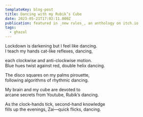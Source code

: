 ```yaml
---
templateKey: blog-post
title: Dancing with my Rubik’s Cube
date: 2023-05-21T17:02:11.800Z
publication: featured in _new rules_, an anthology on itch.io
tags:
  - ghazal
---
```

Lockdown is darkening but I feel like dancing.\
I teach my hands cat-like reflexes, dancing,

each clockwise and anti-clockwise motion.\
Blue hues twist against red, double helix dancing.

The disco squares on my palms pirouette,\
following algorithms of rhythmic dancing.

My brain and my cube are devoted to \
arcane secrets from Youtube, Rubik’s dancing.

As the clock-hands tick, second-hand knowledge\
fills up the evenings, Zai—quick flicks, dancing.
